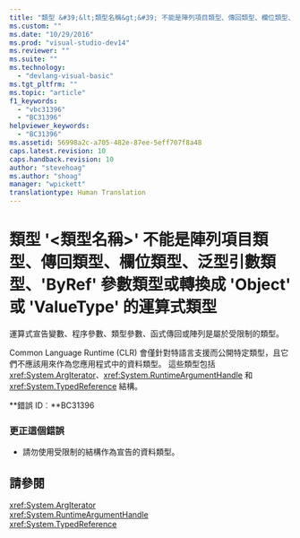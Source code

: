 ```yaml
---
title: "類型 &#39;&lt;類型名稱&gt;&#39; 不能是陣列項目類型、傳回類型、欄位類型、泛型引數類型、&#39;ByRef&#39; 參數類型或轉換成 &#39;Object&#39; 或 &#39;ValueType&#39; 的運算式類型 | Microsoft Docs"
ms.custom: ""
ms.date: "10/29/2016"
ms.prod: "visual-studio-dev14"
ms.reviewer: ""
ms.suite: ""
ms.technology: 
  - "devlang-visual-basic"
ms.tgt_pltfrm: ""
ms.topic: "article"
f1_keywords: 
  - "vbc31396"
  - "BC31396"
helpviewer_keywords: 
  - "BC31396"
ms.assetid: 56998a2c-a705-482e-87ee-5eff707f8a48
caps.latest.revision: 10
caps.handback.revision: 10
author: "stevehoag"
ms.author: "shoag"
manager: "wpickett"
translationtype: Human Translation
---
```

# 類型 &#39;&lt;類型名稱&gt;&#39; 不能是陣列項目類型、傳回類型、欄位類型、泛型引數類型、&#39;ByRef&#39; 參數類型或轉換成 &#39;Object&#39; 或 &#39;ValueType&#39; 的運算式類型
運算式宣告變數、程序參數、類型參數、函式傳回或陣列是屬於受限制的類型。  
  
 Common Language Runtime \(CLR\) 會僅針對特語言支援而公開特定類型，且它們不應該用來作為您應用程式中的資料類型。 這些類型包括 <xref:System.ArgIterator>、<xref:System.RuntimeArgumentHandle> 和 <xref:System.TypedReference> 結構。  
  
 **錯誤 ID︰**BC31396  
  
### 更正這個錯誤  
  
-   請勿使用受限制的結構作為宣告的資料類型。  
  
## 請參閱  
 <xref:System.ArgIterator>   
 <xref:System.RuntimeArgumentHandle>   
 <xref:System.TypedReference>